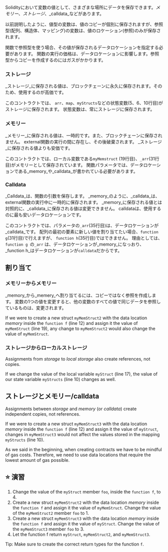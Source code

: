Solidityにおいて変数の値として、さまざまな場所にデータを保存できます。_メモリー_、_ストレージ_、_calldata_などがあります。

以前説明したように、値型の変数は、値のコピーが個別に保存されますが、参照型(配列、構造体、マッピング)の変数は、値のロケーション(参照)のみが保存されます。

関数で参照型を使う場合、その値が保存されるデータロケーションを指定する必要があります。 関数の実行の価格は、データロケーションに影響します。参照型からコピーを作成するのにはガスがかかります。

### ストレージ

_ストレージ_に保存される値は、ブロックチェーンに永久に保存されます。そのため、使用するのが高価です。

このコントラクトでは、 `arr`、`map`、`myStructs`などの状態変数(5、6、10行目)がストレージに保存されます。 状態変数は、常にストレージに保存されます。

### メモリー

_メモリー_に保存される値は、一時的です。また、ブロックチェーンに保存されません。 external関数の実行の間に存在し、その後破棄されます。 _ストレージ_に保存される値よりも安価です。

このコントラクトでは、ローカル変数である`myMemstruct` (19行目)、`_arr`(31行目)がメモリーとして保存されています。 関数パラメータでは、データロケーションである_memory_や_calldata_が書かれている必要があります。

### Calldata

_Calldata_は、関数の引数を保存します。 _memory_のように、_calldata_は、external関数の実行中に一時的に保存されます。 _memory_に保存される値とは対照的に、_calldata_に保存される値は変更できません。 calldataは、使用するのに最も安いデータロケーションです。

このコントラクトでは、パラメータの`_arr`(35行目)は、データロケーションが_calldata_です。 配列の最初の要素に新しい値を割り当てたい場合、`function g`(31行目)で行えますが、 `function h`(35行目)ではできません。 理由としては、 `function g `の`_arr` は、データロケーションが_memory_になっおり、 _function h_はデータロケーションが`calldata`だからです。

## 割り当て

### メモリーからメモリー

_memory_から_memery_へ割り当てるには、コピーではなく参照を作成します。 変数の1つの値を変更すると、他の変数のすべての値で同じデータを参照しているものは、変更されます。

If we were to create a new struct `myMemStruct2` with the data location _memory_ inside the `function f` (line 12) and assign it the value of `myMemStruct` (line 19), any change to `myMemStruct2` would also change the value of `myMemStruct`.

### ストレージからローカルストレージ

Assignments from _storage_ to _local storage_ also create references, not copies.

If we change the value of the local variable `myStruct` (line 17), the value of our state variable `myStructs` (line 10) changes as well.

## ストレージとメモリー/calldata

Assignments between _storage_ and _memory_ (or _calldata_) create independent copies, not references.

If we were to create a new struct `myMemStruct3` with the data location _memory_ inside the `function f` (line 12) and assign it the value of `myStruct`, changes in `myMemStruct3` would not affect the values stored in the mapping `myStructs` (line 10).

As we said in the beginning, when creating contracts we have to be mindful of gas costs. Therefore, we need to use data locations that require the lowest amount of gas possible.

## ⭐️ 演習

1. Change the value of the `myStruct` member `foo`, inside the `function f`, to 4.
2. Create a new struct `myMemStruct2` with the data location _memory_ inside the `function f` and assign it the value of `myMemStruct`. Change the value of the `myMemStruct2` member `foo` to 1.
3. Create a new struct `myMemStruct3` with the data location _memory_ inside the `function f` and assign it the value of `myStruct`. Change the value of the `myMemStruct3` member `foo` to 3.
4. Let the function f return `myStruct`, `myMemStruct2`, and `myMemStruct3`.

Tip: Make sure to create the correct return types for the function `f`.